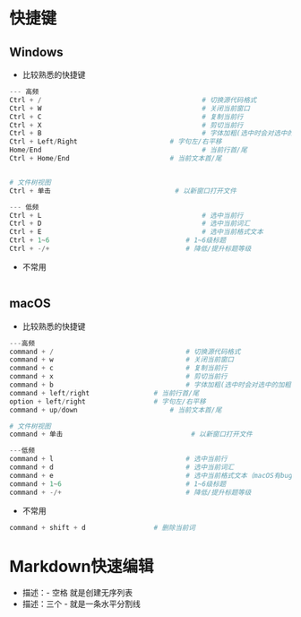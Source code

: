 # 快捷键

## Windows


- 比较熟悉的快捷键

```python
--- 高频
Ctrl + /										# 切换源代码格式  
Ctrl + W										# 关闭当前窗口
Ctrl + C										# 复制当前行
Ctrl + X										# 剪切当前行
Ctrl + B										# 字体加粗(选中时会对选中的加粗，是加**的形式)
Ctrl + Left/Right						# 字句左/右平移
Home/End										# 当前行首/尾
Ctrl + Home/End							# 当前文本首/尾


# 文件树视图
Ctrl + 单击								# 以新窗口打开文件

--- 低频
Ctrl + L										# 选中当前行
Ctrl + D										# 选中当前词汇
Ctrl + E										# 选中当前格式文本
Ctrl + 1~6									# 1~6级标题
Ctrl + -/+									# 降低/提升标题等级
```

- 不常用

```python 
```



## macOS

- 比较熟悉的快捷键

```python
---高频
command + /									# 切换源代码格式
command + w									# 关闭当前窗口
command + c									# 复制当前行
command + x									# 剪切当前行
command + b									# 字体加粗(选中时会对选中的加粗，是加**的形式)
command + left/right				# 当前行首/尾
option + left/right					# 字句左/右平移
command + up/down						# 当前文本首/尾

# 文件树视图
command + 单击								# 以新窗口打开文件

---低频
command + l									# 选中当前行
command + d									# 选中当前词汇
command + e									# 选中当前格式文本（macOS有bug：在代码文本中不仅不会选中全文，同时还会锁键盘使键盘失效。）
command + 1~6								# 1~6级标题
command + -/+								# 降低/提升标题等级
```

- 不常用

```python
command + shift + d					# 删除当前词
```



# Markdown快速编辑

- 描述：- 空格  就是创建无序列表
- 描述：三个 - 就是一条水平分割线



